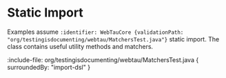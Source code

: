 # Static Import

Examples assume `:identifier: WebTauCore {validationPath: "org/testingisdocumenting/webtau/MatchersTest.java"}` static import.
The class contains useful utility methods and matchers.

:include-file: org/testingisdocumenting/webtau/MatchersTest.java { surroundedBy: "import-dsl" }
